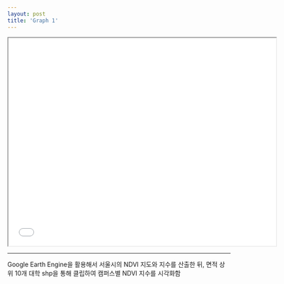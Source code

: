 ```yaml
---
layout: post
title: 'Graph 1'
---
```


<iframe src="/assets/graph.html" width="120%" height="470px"></iframe>

---

Google Earth Engine을 활용해서 서울시의 NDVI 지도와 지수를 산출한 뒤, 면적 상위 10개 대학 shp을 통해 클립하여 캠퍼스별 NDVI 지수를 시각화함
